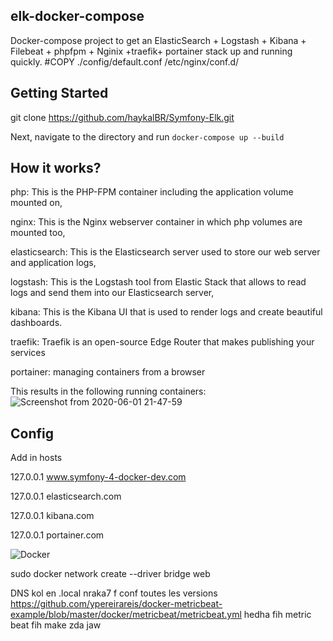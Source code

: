 ## elk-docker-compose

Docker-compose project to get an ElasticSearch + Logstash + Kibana + Filebeat + phpfpm + Nginix +traefik+ portainer   stack up and running quickly. 
#COPY ./config/default.conf /etc/nginx/conf.d/

## Getting Started
 git clone https://github.com/haykalBR/Symfony-Elk.git

Next, navigate to the directory and run `docker-compose up --build`
## How it works?
php: This is the PHP-FPM container including the application volume mounted on,

nginx: This is the Nginx webserver container in which php volumes are mounted too,

elasticsearch: This is the Elasticsearch server used to store our web server and application logs,

logstash: This is the Logstash tool from Elastic Stack that allows to read logs and send them into our Elasticsearch server,

kibana: This is the Kibana UI that is used to render logs and create beautiful dashboards.

traefik:  Traefik is an open-source Edge Router that makes publishing your services

portainer: managing containers from a browser

This results in the following running containers:
![Screenshot from 2020-06-01 21-47-59](https://user-images.githubusercontent.com/12957189/83453023-a2de3800-a451-11ea-997a-f4db79d8c391.png)
 
## Config 

Add in hosts 

127.0.0.1 www.symfony-4-docker-dev.com

127.0.0.1 elasticsearch.com

127.0.0.1 kibana.com

127.0.0.1 portainer.com
 

![Docker](https://user-images.githubusercontent.com/12957189/83452924-7cb89800-a451-11ea-8c80-e4095e830ab4.png)


sudo docker network create --driver bridge web

DNS kol en .local 
nraka7 f conf toutes les versions
https://github.com/ypereirareis/docker-metricbeat-example/blob/master/docker/metricbeat/metricbeat.yml
hedha fih metric beat fih make zda jaw